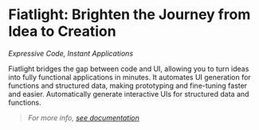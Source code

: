 Fiatlight: Brighten the Journey from Idea to Creation
==================================================

_Expressive Code, Instant Applications_

Fiatlight bridges the gap between code and UI, allowing you to turn ideas into fully functional applications in minutes. It automates UI generation for functions and structured data, making prototyping and fine-tuning faster and easier.
Automatically generate interactive UIs for structured data and functions.


> *For more info, [see documentation](https://pthom.github.io/fiatlight_doc)*
